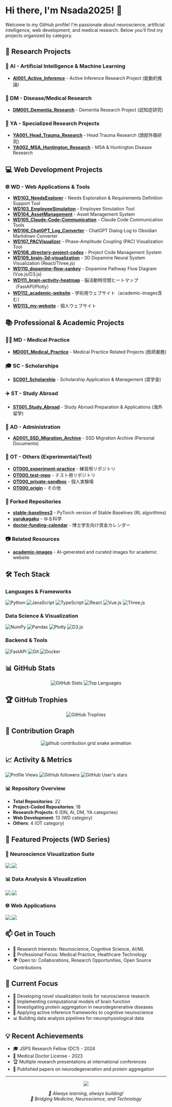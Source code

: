 # Hi there, I'm Nsada2025! 👋

Welcome to my GitHub profile! I'm passionate about neuroscience, artificial intelligence, web development, and medical research. Below you'll find my projects organized by category.

## 🧬 Research Projects

### 🤖 AI - Artificial Intelligence & Machine Learning
- **[AI001_Active_Inference](https://github.com/Nsada2025/AI001_Active_Inference)** - Active Inference Research Project (能動的推論)

### 🏥 DM - Disease/Medical Research
- **[DM001_Dementia_Research](https://github.com/Nsada2025/DM001_Dementia_Research)** - Dementia Research Project (認知症研究)

### 🔬 YA - Specialized Research Projects
- **[YA001_Head_Trauma_Research](https://github.com/Nsada2025/YA001_Head_Trauma_Research)** - Head Trauma Research (頭部外傷研究)
- **[YA002_MSA_Huntington_Research](https://github.com/Nsada2025/YA002_MSA_Huntington_Research)** - MSA & Huntington Disease Research

## 💻 Web Development Projects

### 🌐 WD - Web Applications & Tools
- **[WD102_NeedsExplorer](https://github.com/Nsada2025/WD102_NeedsExplorer)** - Needs Exploration & Requirements Definition Support Tool
- **[WD103_EmployeeSimulation](https://github.com/Nsada2025/WD103_EmployeeSimulation)** - Employee Simulation Tool
- **[WD104_AssetManagement](https://github.com/Nsada2025/WD104_AssetManagement)** - Asset Management System
- **[WD105_Claude-Code-Communication](https://github.com/Nsada2025/WD105_Claude-Code-Communication)** - Claude Code Communication Tools
- **[WD106_ChatGPT_Log_Converter](https://github.com/Nsada2025/WD106_ChatGPT_Log_Converter)** - ChatGPT Dialog Log to Obsidian Markdown Converter
- **[WD107_PACVisualizer](https://github.com/Nsada2025/WD107_PACVisualizer)** - Phase-Amplitude Coupling (PAC) Visualization Tool
- **[WD108_directory-project-codes](https://github.com/Nsada2025/WD108_directory-project-codes)** - Project Code Management System
- **[WD109_brain-3d-visualization](https://github.com/Nsada2025/WD109_brain-3d-visualization)** - 3D Dopamine Neural System Visualization (React/Three.js)
- **[WD110_dopamine-flow-sankey](https://github.com/Nsada2025/WD110_dopamine-flow-sankey)** - Dopamine Pathway Flow Diagram (Vue.js/D3.js)
- **[WD111_brain-activity-heatmap](https://github.com/Nsada2025/WD111_brain-activity-heatmap)** - 脳活動時空間ヒートマップ（FastAPI/Plotly）
- **[WD112_academic-website](https://github.com/Nsada2025/WD112_academic-website)** - 学術用ウェブサイト（academic-images含む）
- **[WD113_my-website](https://github.com/Nsada2025/WD113_my-website)** - 個人ウェブサイト

## 📚 Professional & Academic Projects

### 👨‍⚕️ MD - Medical Practice
- **[MD001_Medical_Practice](https://github.com/Nsada2025/MD001_Medical_Practice)** - Medical Practice Related Projects (医師業務)

### 🎓 SC - Scholarships
- **[SC001_Scholarship](https://github.com/Nsada2025/SC001_Scholarship)** - Scholarship Application & Management (奨学金)

### ✈️ ST - Study Abroad
- **[ST001_Study_Abroad](https://github.com/Nsada2025/ST001_Study_Abroad)** - Study Abroad Preparation & Applications (海外留学)

### 📁 AD - Administration
- **[AD001_SSD_Migration_Archive](https://github.com/Nsada2025/AD001_SSD_Migration_Archive)** - SSD Migration Archive (Personal Documents)

### 🧪 OT - Others (Experimental/Test)
- **[OT000_experiment-practice](https://github.com/Nsada2025/OT000_experiment-practice)** - 練習用リポジトリ
- **[OT000_test-repo](https://github.com/Nsada2025/OT000_test-repo)** - テスト用リポジトリ
- **[OT000_private-sandbox](https://github.com/Nsada2025/OT000_private-sandbox)** - 個人実験場
- **[OT000_origin](https://github.com/Nsada2025/OT000_origin)** - その他

### 🔀 Forked Repositories
- **[stable-baselines3](https://github.com/Nsada2025/stable-baselines3)** - PyTorch version of Stable Baselines (RL algorithms)
- **[yurukagaku](https://github.com/Nsada2025/yurukagaku)** - ゆる科学
- **[doctor-funding-calendar](https://github.com/Nsada2025/doctor-funding-calendar)** - 博士学生向け資金カレンダー

### 📷 Related Resources
- **[academic-images](https://github.com/Nsada2025/academic-images)** - AI-generated and curated images for academic website

## 🛠️ Tech Stack

### Languages & Frameworks
![Python](https://img.shields.io/badge/-Python-3776AB?style=flat-square&logo=Python&logoColor=white)
![JavaScript](https://img.shields.io/badge/-JavaScript-F7DF1E?style=flat-square&logo=javascript&logoColor=black)
![TypeScript](https://img.shields.io/badge/-TypeScript-3178C6?style=flat-square&logo=typescript&logoColor=white)
![React](https://img.shields.io/badge/-React-61DAFB?style=flat-square&logo=react&logoColor=black)
![Vue.js](https://img.shields.io/badge/-Vue.js-4FC08D?style=flat-square&logo=vue.js&logoColor=white)
![Three.js](https://img.shields.io/badge/-Three.js-000000?style=flat-square&logo=three.js&logoColor=white)

### Data Science & Visualization
![NumPy](https://img.shields.io/badge/-NumPy-013243?style=flat-square&logo=numpy&logoColor=white)
![Pandas](https://img.shields.io/badge/-Pandas-150458?style=flat-square&logo=pandas&logoColor=white)
![Plotly](https://img.shields.io/badge/-Plotly-3F4F75?style=flat-square&logo=plotly&logoColor=white)
![D3.js](https://img.shields.io/badge/-D3.js-F68212?style=flat-square&logo=d3.js&logoColor=white)

### Backend & Tools
![FastAPI](https://img.shields.io/badge/-FastAPI-009688?style=flat-square&logo=fastapi&logoColor=white)
![Git](https://img.shields.io/badge/-Git-F05032?style=flat-square&logo=git&logoColor=white)
![Docker](https://img.shields.io/badge/-Docker-2496ED?style=flat-square&logo=docker&logoColor=white)

## 📊 GitHub Stats

<div align="center">
  <img src="https://github-readme-stats.vercel.app/api?username=Nsada2025&show_icons=true&theme=radical" alt="GitHub Stats" />
  <img src="https://github-readme-stats.vercel.app/api/top-langs/?username=Nsada2025&layout=compact&theme=radical" alt="Top Languages" />
</div>

## 🏆 GitHub Trophies

<div align="center">
  <img src="https://github-profile-trophy.vercel.app/?username=Nsada2025&theme=radical&no-frame=true&column=7" alt="GitHub Trophies" />
</div>

## 🐍 Contribution Graph

<div align="center">
  <picture>
    <source media="(prefers-color-scheme: dark)" srcset="https://raw.githubusercontent.com/Nsada2025/Nsada2025/output/github-contribution-grid-snake-dark.svg">
    <source media="(prefers-color-scheme: light)" srcset="https://raw.githubusercontent.com/Nsada2025/Nsada2025/output/github-contribution-grid-snake.svg">
    <img alt="github contribution grid snake animation" src="https://raw.githubusercontent.com/Nsada2025/Nsada2025/output/github-contribution-grid-snake.svg">
  </picture>
</div>

## 📈 Activity & Metrics

![Profile Views](https://komarev.com/ghpvc/?username=Nsada2025&color=blueviolet&style=flat-square)
![GitHub followers](https://img.shields.io/github/followers/Nsada2025?style=social)
![GitHub User's stars](https://img.shields.io/github/stars/Nsada2025?style=social)

### 📊 Repository Overview

- **Total Repositories**: 22
- **Project-Coded Repositories**: 18
- **Research Projects**: 6 (DN, AI, DM, YA categories)
- **Web Development**: 13 (WD category)
- **Others**: 4 (OT category)

## 🌟 Featured Projects (WD Series)

### 🧠 Neuroscience Visualization Suite
<a href="https://github.com/Nsada2025/WD109_brain-3d-visualization">
  <img align="center" src="https://github-readme-stats.vercel.app/api/pin/?username=Nsada2025&repo=WD109_brain-3d-visualization&theme=radical" />
</a>
<a href="https://github.com/Nsada2025/WD110_dopamine-flow-sankey">
  <img align="center" src="https://github-readme-stats.vercel.app/api/pin/?username=Nsada2025&repo=WD110_dopamine-flow-sankey&theme=radical" />
</a>

### 📊 Data Analysis & Visualization
<a href="https://github.com/Nsada2025/WD111_brain-activity-heatmap">
  <img align="center" src="https://github-readme-stats.vercel.app/api/pin/?username=Nsada2025&repo=WD111_brain-activity-heatmap&theme=radical" />
</a>
<a href="https://github.com/Nsada2025/WD103_EmployeeSimulation">
  <img align="center" src="https://github-readme-stats.vercel.app/api/pin/?username=Nsada2025&repo=WD103_EmployeeSimulation&theme=radical" />
</a>

### 🌐 Web Applications
<a href="https://github.com/Nsada2025/WD112_academic-website">
  <img align="center" src="https://github-readme-stats.vercel.app/api/pin/?username=Nsada2025&repo=WD112_academic-website&theme=radical" />
</a>
<a href="https://github.com/Nsada2025/WD108_directory-project-codes">
  <img align="center" src="https://github-readme-stats.vercel.app/api/pin/?username=Nsada2025&repo=WD108_directory-project-codes&theme=radical" />
</a>

## 📫 Get in Touch

- 🔬 Research Interests: Neuroscience, Cognitive Science, AI/ML
- 💼 Professional Focus: Medical Practice, Healthcare Technology
- 🌍 Open to: Collaborations, Research Opportunities, Open Source Contributions

## 🎯 Current Focus

- 🔬 Developing novel visualization tools for neuroscience research
- 🧠 Implementing computational models of brain function
- 💊 Investigating protein aggregation in neurodegenerative diseases
- 🤖 Applying active inference frameworks to cognitive neuroscience
- 📊 Building data analysis pipelines for neurophysiological data

## 💡 Recent Achievements

- 🎓 JSPS Research Fellow (DC1) - 2024
- 🏥 Medical Doctor License - 2023
- 🏆 Multiple research presentations at international conferences
- 📝 Published papers on neurodegeneration and protein aggregation

---

<p align="center">
  <img src="https://capsule-render.vercel.app/api?type=waving&color=gradient&height=60&section=footer&width=100%" />
</p>

<p align="center">
  <i>🚀 Always learning, always building!</i>
  <br>
  <i>🧬 Bridging Medicine, Neuroscience, and Technology</i>
</p>
